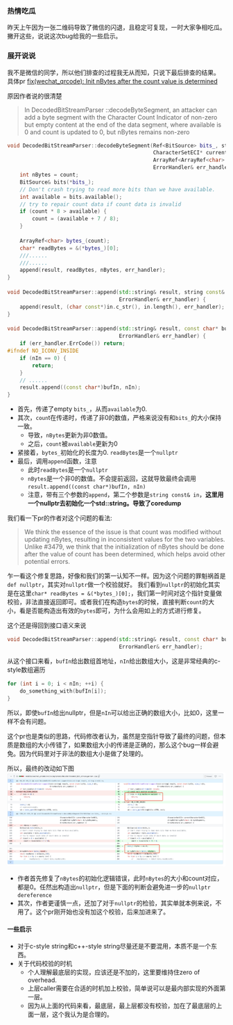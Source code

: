 ### 热情吃瓜

昨天上午因为一张二维码导致了微信的闪退，且稳定可复现，一时大家争相吃瓜。撇开这些，说说这次bug给我的一些启示。

### 展开说说

我不是微信的同学，所以他们排查的过程我无从而知，只说下最后排查的结果。
具体pr [fix(wechat_qrcode): Init nBytes after the count value is determined](https://github.com/opencv/opencv_contrib/pull/3480)

原因作者说的很清楚

> In DecodedBitStreamParser
::decodeByteSegment, an attacker can add a byte segment with the Character Count Indicator of non-zero but empty content at the end of the data segment, where available is 0 and count is updated to 0, but nBytes remains non-zero

```cpp
void DecodedBitStreamParser::decodeByteSegment(Ref<BitSource> bits_, string& result, int count,
                                               CharacterSetECI* currentCharacterSetECI,
                                               ArrayRef<ArrayRef<char> >& byteSegments,
                                               ErrorHandler& err_handler) {
    int nBytes = count;
    BitSource& bits(*bits_);
    // Don't crash trying to read more bits than we have available.
    int available = bits.available();
    // try to repair count data if count data is invalid
    if (count * 8 > available) {
        count = (available + 7 / 8);
    }

    ArrayRef<char> bytes_(count);
    char* readBytes = &(*bytes_)[0];
    ///......
    ///......
    append(result, readBytes, nBytes, err_handler);
}

void DecodedBitStreamParser::append(std::string& result, string const& in,
                                    ErrorHandler& err_handler) {
    append(result, (char const*)in.c_str(), in.length(), err_handler);
}

void DecodedBitStreamParser::append(std::string& result, const char* bufIn, size_t nIn,
                                    ErrorHandler& err_handler) {
    if (err_handler.ErrCode()) return;
#ifndef NO_ICONV_INSIDE
    if (nIn == 0) {
        return;
    }
    // ......
    result.append((const char*)bufIn, nIn);
}
```

- 首先，传递了empty ```bits_```，从而```available```为0.
- 其次，```coun```t在传递时，传递了非0的数值，严格来说没有和```bits_```的大小保持一致。
    - 导致，```nBytes```更新为非0数值。
    - 之后，```count```被```available```更新为0
- 紧接着，```bytes_```初始化的长度为0. ```readBytes```是一个```nullptr```
- 最后，调用```append```函数，注意
    - 此时```readBytes```是一个```nullptr```
    - ```nBytes```是一个非0的数值。不会提前返回，这就导致最终会调用```result.append((const char*)bufIn, nIn)```
    - 注意，带有三个参数的```append```，第二个参数是```string const& in```，**这里用一个nullptr去初始化一个std::string。导致了coredump**

我们看一下pr的作者对这个问题的看法:

>We think the essence of the issue is that count was modified without updating nBytes, resulting in inconsistent values for the two variables. Unlike #3479, we think that the initialization of nBytes should be done after the value of count has been determined, which helps avoid other potential errors.

乍一看这个修复思路，好像和我们的第一认知不一样。因为这个问题的罪魁祸首是```def nullptr```，其实对```nullptr```做一个校验就好。
我们看到```nullptr```的初始化其实是在这里```char* readBytes = &(*bytes_)[0];```，我们第一时间对这个指针变量做校验，非法直接返回即可。或者我们在构造```bytes```的时候，直接判断```count```的大小，看是否能构造出有效的```bytes```即可，为什么会用如上的方式进行修复。

这个还是得回到接口语义来说
```cpp
void DecodedBitStreamParser::append(std::string& result, const char* bufIn, size_t nIn,
                                    ErrorHandler& err_handler);
```

从这个接口来看，```bufIn```给出数组首地址，```nIn```给出数组大小，这是非常经典的c-style数组遍历
```cpp
for (int i = 0; i < nIn; ++i) {
    do_something_with(bufIn[i]);
}
```

所以，即使```bufIn```给出nullptr，但是```nIn```可以给出正确的数组大小，比如0，这里一样不会有问题。

这个pr也是类似的思路，代码修改者认为，虽然是空指针导致了最终的问题，但本质是数组的大小传错了，如果数组大小的传递是正确的，那么这个bug一样会避免。因为代码里对于非法的数组大小是做了处理的。

所以，最终的改动如下图
<img width="600"  src="fix-for-we-chat.png"/>

- 作者首先修复了```nBytes```的初始化逻辑错误，此时```nBytes```的大小和count对应，都是0。任然出构造出```nullptr```，但是下面的判断会避免进一步的```nullptr dereference```
- 其次，作者更谨慎一点，还加了对于```nullptr```的检验，其实单就本例来说，不用了。这个pr刚开始也没有加这个校验，后来加进来了。

#### 一些启示

- 对于c-style string和c++-style string尽量还是不要混用，本质不是一个东西。
- 关于代码校验的时机
    - 个人理解最底层的实现，应该还是不加的，这里要维持住zero of overhead.
    - 上层caller需要在合适的时机加上校验，简单说可以是最内部实现的外面第一层。
    - 因为从上面的代码来看，最底层，最上层都没有校验，加在了最底层的上面一层，这个我认为是合理的。
